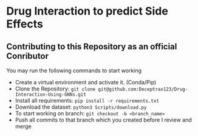 # Drug Interaction to predict Side Effects

## Contributing to this Repository as an official Conributor

You may run the following commands to start working

  
- Create a virtual environment and activate it. (Conda/Pip)
- Clone the Repository: ```git clone git@github.com:Deceptrax123/Drug-Interaction-Using-GNNs.git ```
- Install all requirements: ```pip install -r requirements.txt```
- Download the dataset: ```python3 Scripts/download.py``` 
- To start working on branch: ```git checkout -b <branch_name>```
- Push all commits to that branch which you created before I review and merge
